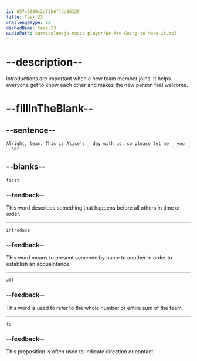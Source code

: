 ```yaml
---
id: 657c9900c2df3b6ffdd86129
title: Task 23
challengeType: 22
dashedName: task-23
audioPath: curriculum/js-music-player/We-Are-Going-to-Make-it.mp3
---
```

<!--
AUDIO REFERENCE:

Bob: Alright, team. This is Alice's _ day with us, so please let me _ you _ her. 

-->

# --description--

Introductions are important when a new team member joins. It helps everyone get to know each other and makes the new person feel welcome.

# --fillInTheBlank--

## --sentence--

`Alright, team. This is Alice's _ day with us, so please let me _ you _ _ her.`

## --blanks--

`first`

### --feedback--

This word describes something that happens before all others in time or order.

---

`introduce`

### --feedback--

This word means to present someone by name to another in order to establish an acquaintance.

---

`all`

### --feedback--

This word is used to refer to the whole number or entire sum of the team.

---

`to`

### --feedback--

This preposition is often used to indicate direction or contact.
